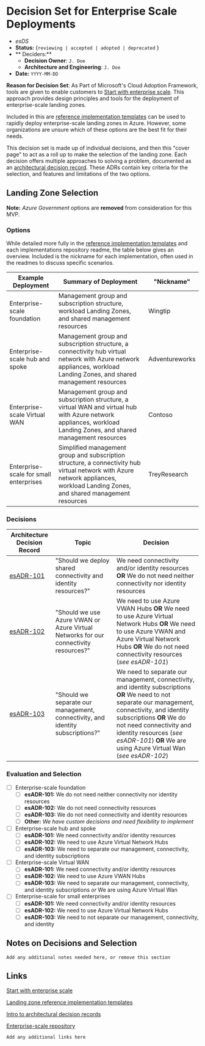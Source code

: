 # Decision Set for Enterprise Scale Deployments
<!-- Fill in all code blocked items - example: `J. Doe` -->
* *esDS*
* **Status:** {``reviewing | accepted | adopted | deprecated`` } <!-- Status of the decision -->
* ** Deciders:**
  * **Decision Owner**: `J. Doe`<!-- Team members who are accountable for this decision -->
  * **Architecture and Engineering**: `J. Doe`<!-- Technical team members who contributed to the decision -->
* **Date:**  `YYYY-MM-DD` <!-- {YYYY-MM-DD when the decision was last updated} -->

**Reason for Decision Set**: As Part of Microsoft's Cloud Adoption Framework, tools are given to enable customers to [Start with enterprise scale](https://docs.microsoft.com//azure/cloud-adoption-framework/ready/enterprise-scale/).  This approach provides design principles and tools for the deployment of enterprise-scale landing zones.  

Included in this are [reference implementation templates](https://docs.microsoft.com/azure/cloud-adoption-framework/ready/enterprise-scale/implementation#reference-implementation) can be used to rapidly deploy enterprise-scale landing zones in Azure.  However, some organizations are unsure which of these options are the best fit for their needs.

This decision set is made up of individual decisions, and then this "cover page" to act as a roll up to make the selection of the landing zone.  Each decision offers multiple approaches to solving a problem, documented as an [architectural decision record](https://adr.github.io/). These ADRs contain key criteria for the selection, and features and limitations of the two options.

## Landing Zone Selection

**Note:** *Azure Government* options are **removed** from consideration for this MVP.

### Options

While detailed more fully in the [reference implementation templates](https://docs.microsoft.com/azure/cloud-adoption-framework/ready/enterprise-scale/implementation#reference-implementation) and each implementations repository readme,  the table below gives an overview.  Included is the nickname for each implementation, often used in the readmes to discuss specific scenarios.

| Example Deployment | Summary of Deployment | "Nickname" |
| - | - | - |
| Enterprise-scale foundation | Management group and subscription structure, workload Landing Zones, and shared management resources | Wingtip |
| Enterprise-scale hub and spoke | Management group and subscription structure, a connectivity hub virtual network with Azure network appliances, workload Landing Zones, and shared management resources | Adventureworks |
| Enterprise-scale Virtual WAN | Management group and subscription structure, a virtual WAN and virtual hub with Azure network appliances, workload Landing Zones, and shared management resources | Contoso |
| Enterprise-scale for small enterprises | Simplified management group and subscription structure, a connectivity hub virtual network with Azure network appliances, workload Landing Zones, and shared management resources | TreyResearch |

### Decisions

<!-- For each decision option in the column, select which one applies to your individual decisions, or create a new entry as appropriate to capture your decision if you came to a conclusion -->
| Architecture Decision Record | Topic | Decision |
| - | - | - |
| [esADR-101](./esADR-101.md) | "Should we deploy shared connectivity and identity resources?" | We need connectivity and/or identity resources **OR** We do not need neither connectivity nor identity resources |
| [esADR-102](./esADR-102) | "Should we use Azure VWAN or Azure Virtual Networks for our connectivity resources?" | We need to use Azure VWAN Hubs **OR** We need to use Azure Virtual Network Hubs **OR** We need to use Azure VWAN and Azure Virtual Network Hubs **OR** We do not need connectivity resources (*see esADR-101*) |
| [esADR-103](./esADR-103) | "Should we separate our management, connectivity, and identity subscriptions?" | We need to separate our management, connectivity, and identity subscriptions **OR** We need to not separate our management, connectivity, and identity subscriptions **OR** We do not need connectivity and identity resources (*see esADR-101*) **OR** We are using Azure Virtual Wan (*see esADR-102*) |

### Evaluation and Selection

<!-- For each [ ] instance in each sub item, convert it to a [x] to mark which decisions you made above.  If you made a custom decision, include it where appropriate.  Once you have selected all sub items, select the appropriate top level item for your over all landing zone decision  -->

* [ ] Enterprise-scale foundation
  * [ ] **esADR-101:** We do not need neither connectivity nor identity resources
  * [ ] **esADR-102:** We do not need connectivity resources
  * [ ] **esADR-103:** We do not need connectivity and identity resources
  * [ ] **Other:** *We have custom decisions and need flexibility to implement*

* [ ] Enterprise-scale hub and spoke
  * [ ] **esADR-101:** We need connectivity and/or identity resources
  * [ ] **esADR-102:** We need to use Azure Virtual Network Hubs
  * [ ] **esADR-103:** We need to separate our management, connectivity, and identity subscriptions

* [ ] Enterprise-scale Virtual WAN
  * [ ] **esADR-101:** We need connectivity and/or identity resources
  * [ ] **esADR-102:** We need to use Azure VWAN Hubs
  * [ ] **esADR-103:** We need to separate our management, connectivity, and identity subscriptions *or* We are using Azure Virtual Wan

* [ ] Enterprise-scale for small enterprises
  * [ ] **esADR-101:** We need connectivity and/or identity resources
  * [ ] **esADR-102:** We need to use Azure Virtual Network Hubs
  * [ ] **esADR-103:** We need to not separate our management, connectivity, and identity

## Notes on Decisions and Selection

`` Add any additional notes needed here, or remove this section ``

## Links

[Start with enterprise scale](https://docs.microsoft.com//azure/cloud-adoption-framework/ready/enterprise-scale/)

[Landing zone reference implementation templates](https://docs.microsoft.com/azure/cloud-adoption-framework/ready/enterprise-scale/implementation#reference-implementation)

[Intro to architectural decision records](https://adr.github.io/)

[Enterprise-scale repository](https://github.com/Azure/Enterprise-Scale)

`Add any additional links here`
